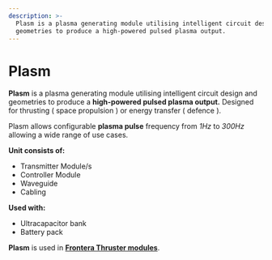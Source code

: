 ```yaml
---
description: >-
  Plasm is a plasma generating module utilising intelligent circuit design and
  geometries to produce a high-powered pulsed plasma output.
---
```


# Plasm

**Plasm** is a plasma generating module utilising intelligent circuit design and geometries to produce a **high-powered pulsed plasma output.** Designed for thrusting \( space propulsion \) or energy transfer \( defence \).

Plasm allows configurable **plasma pulse** frequency from _1Hz_ to _300Hz_ allowing a wide range of use cases.

**Unit consists of:**

* Transmitter Module/s
* Controller Module
* Waveguide
* Cabling



**Used with:**

* Ultracapacitor bank
* Battery pack



**Plasm** is used in [**Frontera Thruster modules**](https://frontera.iim.technology/modules/mobility/thruster).

